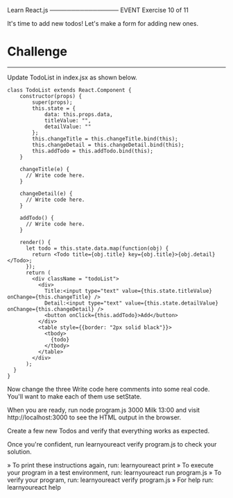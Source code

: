  Learn React.js
────────────────
 EVENT
 Exercise 10 of 11

It's time to add new todos! Let's make a form for adding new ones.

# Challenge

-------------------------------------------------------------------------------
Update TodoList in index.jsx as shown below.

    class TodoList extends React.Component {
        constructor(props) {
            super(props);
            this.state = {
                data: this.props.data,
                titleValue: "",
                detailValue: ""
            };
            this.changeTitle = this.changeTitle.bind(this);
            this.changeDetail = this.changeDetail.bind(this);
            this.addTodo = this.addTodo.bind(this);
        }

        changeTitle(e) {
          // Write code here.
        }

        changeDetail(e) {
          // Write code here.
        }

        addTodo() {
          // Write code here.
        }

        render() {
          let todo = this.state.data.map(function(obj) {
            return <Todo title={obj.title} key={obj.title}>{obj.detail}</Todo>;
          });
          return (
            <div className = "todoList">
              <div>
                Title:<input type="text" value={this.state.titleValue} onChange={this.changeTitle} />
                Detail:<input type="text" value={this.state.detailValue} onChange={this.changeDetail} />
                <button onClick={this.addTodo}>Add</button>
              </div>
              <table style={{border: "2px solid black"}}>
                <tbody>
                  {todo}
                </tbody>
              </table>
            </div>
          );
      }
    }

Now change the three Write code here comments into some real code. You'll
want to make each of them use setState.

When you are ready, run node program.js 3000 Milk 13:00 and visit
http://localhost:3000 to see the HTML output in the browser.

Create a few new Todos and verify that everything works as expected.

Once you're confident, run learnyoureact verify program.js to check your solution.


 » To print these instructions again, run: learnyoureact print
 » To execute your program in a test environment, run: learnyoureact run program.js
 » To verify your program, run: learnyoureact verify program.js
 » For help run: learnyoureact help
